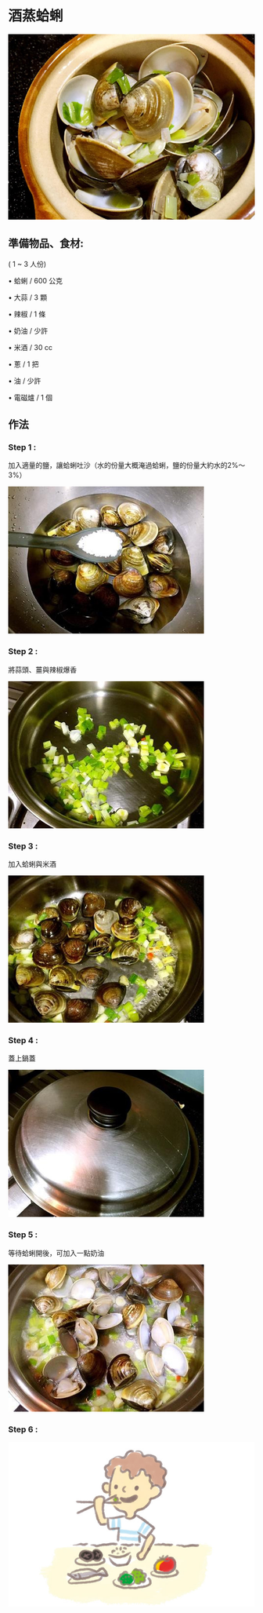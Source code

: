 # 酒蒸蛤蜊

![](.gitbook/assets/jiu-zheng-ge-li.jpg)

## 準備物品、食材:

\( 1 ~ 3 人份\)

• 蛤蜊 / 600 公克

• 大蒜 / 3 顆

• 辣椒 / 1 條

• 奶油 / 少許

• 米酒 / 30 cc

• 蔥 / 1 把

• 油 / 少許

• 電磁爐 / 1 個

## **作法**

### Step 1 :

加入適量的鹽，讓蛤蜊吐沙（水的份量大概淹過蛤蜊，鹽的份量大約水的2%～3%）

![](.gitbook/assets/jiu-zheng-ge-li-1.jpg)

### Step 2 :

將蒜頭、薑與辣椒爆香

![](.gitbook/assets/jiu-zheng-ge-li-2%20%282%29.jpg)

### Step 3 :

加入蛤蜊與米酒

![](.gitbook/assets/jiu-zheng-ge-li-5%20%282%29.jpg)

### Step 4 :

蓋上鍋蓋

![](.gitbook/assets/jiu-zheng-ge-li-3%20%282%29.jpg)

### Step 5 :

等待蛤蜊開後，可加入一點奶油

![](.gitbook/assets/jiu-zheng-ge-li-4%20%281%29.jpg)

###  Step 6 :

![](.gitbook/assets/eat%20%284%29.jpg)


